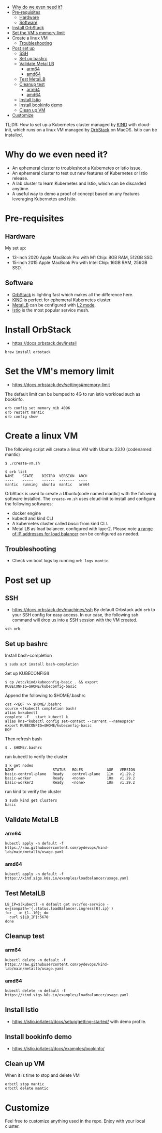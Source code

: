 
- [Why do we even need it?](#why-do-we-even-need-it)
- [Pre-requisites](#pre-requisites)
  - [Hardware](#hardware)
  - [Software](#software)
- [Install OrbStack](#install-orbstack)
- [Set the VM's memory limit](#set-the-vms-memory-limit)
- [Create a linux VM](#create-a-linux-vm)
  - [Troubleshooting](#troubleshooting)
- [Post set up](#post-set-up)
  - [SSH](#ssh)
  - [Set up bashrc](#set-up-bashrc)
  - [Validate Metal LB](#validate-metal-lb)
    - [arm64](#arm64)
    - [amd64](#amd64)
  - [Test MetalLB](#test-metallb)
  - [Cleanup test](#cleanup-test)
    - [arm64](#arm64-1)
    - [amd64](#amd64-1)
  - [Install Istio](#install-istio)
  - [Install bookinfo demo](#install-bookinfo-demo)
  - [Clean up VM](#clean-up-vm)
- [Customize](#customize)


TL;DR: How to set up a Kubernetes cluster managed by [KIND](https://kind.sigs.k8s.io/) with cloud-init, which runs on a linux VM managed by [OrbStack](https://orbstack.dev/) on MacOS. Istio can be installed. 

# Why do we even need it? 

* An ephemeral cluster to troubleshoot a Kubernetes or Istio issue.
* An ephemeral cluster to test out new features of Kubernetes or Istio release. 
* A lab cluster to learn Kubernetes and Istio, which can be discarded anytime.
* A useful way to demo a proof of concept based on any features leveraging Kubernetes and Istio. 

# Pre-requisites

## Hardware
My set up:
* 13-inch 2020 Apple MacBook Pro with M1 Chip: 8GB RAM, 512GB SSD.
* 15-inch 2015 Apple MacBook Pro with Intel Chip: 16GB RAM, 256GB SSD.

## Software 

* [OrbStack](https://orbstack.dev/) is lighting fast which makes all the difference here. 
* [KIND](https://kind.sigs.k8s.io/) is perfect for ephemeral Kubernetes cluster.
* [MetalLB](https://metallb.universe.tf/) can be configured with [L2 mode](https://metallb.universe.tf/configuration/_advanced_l2_configuration/). 
* [Istio](https://istio.io/) is the most popular service mesh.


# Install OrbStack

* https://docs.orbstack.dev/install

```
brew install orbstack
```

# Set the VM's memory limit
* https://docs.orbstack.dev/settings#memory-limit

The default limit can be bumped to 4G to run istio workload such as bookinfo. 

```
orb config set memory_mib 4096
orb restart mantic
orb config show
```

# Create a linux VM
The following script will create a linux VM with Ubuntu 23.10 (codenamed mantic)
```
$ ./create-vm.sh

$ orb list
NAME    STATE    DISTRO  VERSION  ARCH
----    -----    ------  -------  ----
mantic  running  ubuntu  mantic   arm64

```
OrbStack is used to create a Ubuntu(code named mantic) with the following software installed. The `create-vm.sh` uses cloud-init to install and configure the following softwares: 
* docker engine
* kubectl and kind CLI 
* A kubernetes cluster called *basic* from kind CLI. 
* Metal LB as load balancer, configured with layer2. Please note [a range of IP addresses for load balancer](cloud-init-kind.yaml#L40) can be configured as needed. 

## Troubleshooting
* Check vm boot logs by running `orb logs mantic`. 

# Post set up

## SSH

* https://docs.orbstack.dev/machines/ssh
By default Orbstack add `orb` to your SSH config for easy access. In our case, the following ssh command will drop us into a SSH session with the VM created. 
```
ssh orb
```

## Set up bashrc


Install bash-completion
```
$ sudo apt install bash-completion
```

Set up KUBECONFIGß
```
$ cp /etc/kind/kubeconfig-basic . && export KUBECONFIG=$HOME/kubeconfig-basic
```


Append the following to $HOME/.bashrc
```
cat <<EOF >> $HOME/.bashrc
source <(kubectl completion bash)
alias k=kubectl
complete -F __start_kubectl k
alias kns="kubectl config set-context --current --namespace"
export KUBECONFIG=$HOME/kubeconfig-basic
EOF
```

Then refresh bash
```
$ . $HOME/.bashrc
```

run kubectl to verify the cluster
```
$ k get nodes
NAME                  STATUS   ROLES           AGE   VERSION
basic-control-plane   Ready    control-plane   11m   v1.29.2
basic-worker          Ready    <none>          10m   v1.29.2
basic-worker2         Ready    <none>          10m   v1.29.2
```

run kind to verify the cluster
```
$ sudo kind get clusters
basic
```

## Validate Metal LB

### arm64
```
kubectl apply -n default -f https://raw.githubusercontent.com/pydevops/kind-lab/main/metallb/usage.yaml
```
### amd64

```
kubectl apply -n default -f https://kind.sigs.k8s.io/examples/loadbalancer/usage.yaml
```

## Test MetalLB

```
LB_IP=$(kubectl -n default get svc/foo-service -o=jsonpath='{.status.loadBalancer.ingress[0].ip}')
for _ in {1..10}; do
  curl ${LB_IP}:5678
done
```

## Cleanup test

### arm64
```
kubectl delete -n default -f https://raw.githubusercontent.com/pydevops/kind-lab/main/metallb/usage.yaml
```
### amd64

```
kubectl delete -n default -f https://kind.sigs.k8s.io/examples/loadbalancer/usage.yaml
```

## Install Istio
* https://istio.io/latest/docs/setup/getting-started/ with demo profile.

## Install bookinfo demo

* https://istio.io/latest/docs/examples/bookinfo/


## Clean up VM
When it is time to stop and delete VM 
```
orbctl stop mantic
orbctl delete mantic
```

# Customize
Feel free to customize anything used in the repo. Enjoy with your local cluster. 